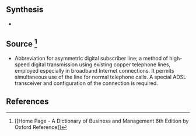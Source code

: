 ## Synthesis
- 
## Source [^1]
- Abbreviation for asymmetric digital subscriber line; a method of high-speed digital transmission using existing copper telephone lines, employed especially in broadband Internet connections. It permits simultaneous use of the line for normal telephone calls. A special ADSL transceiver and configuration of the connection is required.
## References

[^1]: [[Home Page - A Dictionary of Business and Management 6th Edition by Oxford Reference]]